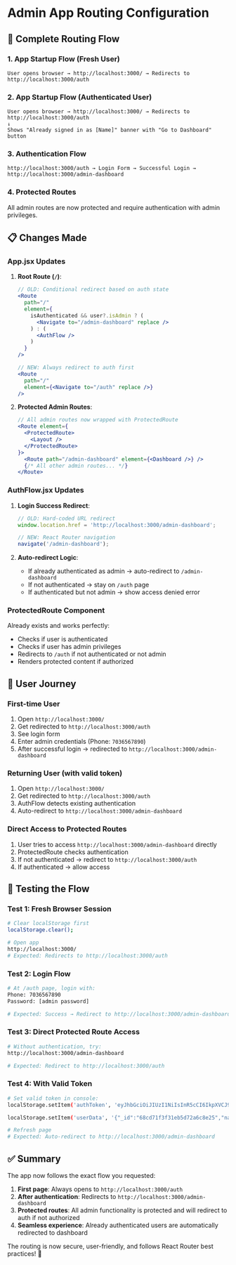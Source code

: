 # Admin App Routing Configuration

## 🚀 **Complete Routing Flow**

### **1. App Startup Flow (Fresh User)**
```
User opens browser → http://localhost:3000/ → Redirects to http://localhost:3000/auth
```

### **2. App Startup Flow (Authenticated User)**
```
User opens browser → http://localhost:3000/ → Redirects to http://localhost:3000/auth
↓
Shows "Already signed in as [Name]" banner with "Go to Dashboard" button
```

### **3. Authentication Flow**
```
http://localhost:3000/auth → Login Form → Successful Login → http://localhost:3000/admin-dashboard
```

### **4. Protected Routes**
All admin routes are now protected and require authentication with admin privileges.

## 📋 **Changes Made**

### **App.jsx Updates**
1. **Root Route (`/`)**:
   ```jsx
   // OLD: Conditional redirect based on auth state
   <Route 
     path="/" 
     element={
       isAuthenticated && user?.isAdmin ? (
         <Navigate to="/admin-dashboard" replace />
       ) : (
         <AuthFlow />
       )
     } 
   />

   // NEW: Always redirect to auth first
   <Route 
     path="/" 
     element={<Navigate to="/auth" replace />}
   />
   ```

2. **Protected Admin Routes**:
   ```jsx
   // All admin routes now wrapped with ProtectedRoute
   <Route element={
     <ProtectedRoute>
       <Layout />
     </ProtectedRoute>
   }>
     <Route path="/admin-dashboard" element={<Dashboard />} />
     {/* All other admin routes... */}
   </Route>
   ```

### **AuthFlow.jsx Updates**
1. **Login Success Redirect**:
   ```jsx
   // OLD: Hard-coded URL redirect
   window.location.href = 'http://localhost:3000/admin-dashboard';

   // NEW: React Router navigation
   navigate('/admin-dashboard');
   ```

2. **Auto-redirect Logic**:
   - If already authenticated as admin → auto-redirect to `/admin-dashboard`
   - If not authenticated → stay on `/auth` page
   - If authenticated but not admin → show access denied error

### **ProtectedRoute Component**
Already exists and works perfectly:
- Checks if user is authenticated
- Checks if user has admin privileges
- Redirects to `/auth` if not authenticated or not admin
- Renders protected content if authorized

## 🎯 **User Journey**

### **First-time User**
1. Open `http://localhost:3000/` 
2. Get redirected to `http://localhost:3000/auth`
3. See login form
4. Enter admin credentials (Phone: `7036567890`)
5. After successful login → redirected to `http://localhost:3000/admin-dashboard`

### **Returning User (with valid token)**
1. Open `http://localhost:3000/`
2. Get redirected to `http://localhost:3000/auth`
3. AuthFlow detects existing authentication
4. Auto-redirect to `http://localhost:3000/admin-dashboard`

### **Direct Access to Protected Routes**
1. User tries to access `http://localhost:3000/admin-dashboard` directly
2. ProtectedRoute checks authentication
3. If not authenticated → redirect to `http://localhost:3000/auth`
4. If authenticated → allow access

## 📱 **Testing the Flow**

### **Test 1: Fresh Browser Session**
```bash
# Clear localStorage first
localStorage.clear();

# Open app
http://localhost:3000/
# Expected: Redirects to http://localhost:3000/auth
```

### **Test 2: Login Flow**
```bash
# At /auth page, login with:
Phone: 7036567890
Password: [admin password]

# Expected: Success → Redirect to http://localhost:3000/admin-dashboard
```

### **Test 3: Direct Protected Route Access**
```bash
# Without authentication, try:
http://localhost:3000/admin-dashboard

# Expected: Redirect to http://localhost:3000/auth
```

### **Test 4: With Valid Token**
```bash
# Set valid token in console:
localStorage.setItem('authToken', 'eyJhbGciOiJIUzI1NiIsInR5cCI6IkpXVCJ9.eyJfaWQiOiI2OGNkNzFmM2YzMWViNWQ3MmE2YzhlMjUiLCJuYW1lIjoiSm9oeWVlaW50ZWVldHkgcnRvZSIsInBoTm8iOiI3MDM2NTY3ODkwIiwiaXNWZXJpZmllZCI6dHJ1ZSwiaXNQaG9uZVZlcmlmaWVkIjp0cnVlLCJpc0VtYWlsVmVyaWZpZWQiOnRydWUsImlzQWRtaW4iOnRydWUsImlzUHJvZmlsZSI6dHJ1ZSwiZW1haWwiOiJ1c2VyQGV4YW1wbGUuY29tIiwicGxhdGZvcm0iOm51bGwsImlhdCI6MTc1ODU4MzU3MSwiZXhwIjoxNzU5MTg4MzcxfQ.0ElD25i-I3qs09tnKSxq_gGfhhTokKR3GFVmiYbXk6U');

localStorage.setItem('userData', '{"_id":"68cd71f3f31eb5d72a6c8e25","name":"Johyeeinteeety rtoe","phNo":"7036567890","isVerified":true,"isPhoneVerified":true,"isEmailVerified":true,"isAdmin":true,"isProfile":true,"email":"user@example.com","platform":null}');

# Refresh page
# Expected: Auto-redirect to http://localhost:3000/admin-dashboard
```

## ✅ **Summary**

The app now follows the exact flow you requested:
1. **First page**: Always opens to `http://localhost:3000/auth`
2. **After authentication**: Redirects to `http://localhost:3000/admin-dashboard`
3. **Protected routes**: All admin functionality is protected and will redirect to auth if not authorized
4. **Seamless experience**: Already authenticated users are automatically redirected to dashboard

The routing is now secure, user-friendly, and follows React Router best practices! 🚀
